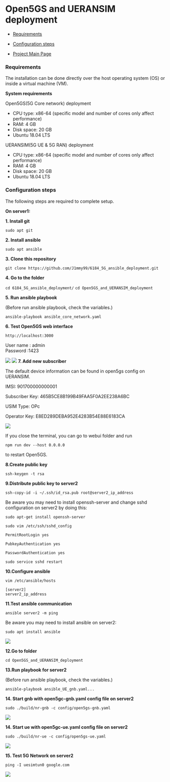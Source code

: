 # Open5GS and UERANSIM deployment

- [Requirements](#requirements)
- [Configuration steps](#configuration-steps)

- [Project Main Page](https://github.com/J1mmy99/6184_5G_ansible_deployment)


### Requirements
The installation can be done directly over the host operating system (OS) or inside a virtual machine (VM).   

**System requirements**

Open5GS(5G Core network) deployment
- CPU type: x86-64 (specific model and number of cores only affect performance)
- RAM: 4 GB
- Disk space: 20 GB
- Ubuntu 18.04 LTS

UERANSIM(5G UE & 5G RAN) deployment
- CPU type: x86-64 (specific model and number of cores only affect performance)
- RAM: 4 GB
- Disk space: 20 GB
- Ubuntu 18.04 LTS

### Configuration steps
The following steps are required to complete setup.

**On server1:**

**1. Install git**      
    
``` sudo apt git ``` 

**2. Install ansible**      
    
``` sudo apt ansible ```

**3. Clone this repository**      
    
``` git clone https://github.com/J1mmy99/6184_5G_ansible_deployment.git ```

**4. Go to the folder**      
    
``` cd 6184_5G_ansible_deployment/ ```
``` cd Open5GS_and_UERANSIM_deployment ```

**5. Run ansible playbook**

(Before run ansible playbook, check the variables.)

``` ansible-playbook ansible_core_network.yaml ```

**6. Test Open5GS web interface**

``` http://localhost:3000 ```  

  User name : admin  
  Password :1423   
  
![](images/Open5GS_login.png)
![](images/Open5GS.png)
**7. Add new subscriber**

The default device information can be found in open5gs config on UERANSIM.

IMSI: 901700000000001

Subscriber Key: 465B5CE8B199B49FAA5F0A2EE238A6BC

USIM Type: OPc

Operator Key: E8ED289DEBA952E4283B54E88E6183CA

![](images/Add_subscriber.png)

If you close the terminal, you can go to webui folder and run

``` npm run dev --host 0.0.0.0 ```  

to restart Open5GS.

**8.Create public key**

``` ssh-keygen -t rsa ```  

**9.Distribute public key to server2**

``` ssh-copy-id -i ~/.ssh/id_rsa.pub root@server2_ip_address ```

Be aware you may need to install openssh-server and change sshd configuration on server2 by doing this:

``` sudo apt-get install openssh-server ```

``` sudo vim /etc/ssh/sshd_config ```

``` 
PermitRootLogin yes

PubkeyAuthentication yes

PasswordAuthentication yes
```

``` sudo service sshd restart ```

**10.Configure ansible**

``` vim /etc/ansible/hosts ```

``` 
[server2]
server2_ip_address
```

**11.Test ansible communication**

``` ansible server2 -m ping ``` 

Be aware you may need to install ansible on server2:

``` sudo apt install ansible ```

![](images/ansible_ping.png)

**12.Go to folder**

``` cd Open5GS_and_UERANSIM_deployment ```

**13.Run playbook for server2**

(Before run ansible playbook, check the variables.)

``` ansible-playbook ansible_UE_gnb.yaml... ```

**14. Start gnb with open5gc-gnb.yaml config file on server2**

``` sudo ./build/nr-gnb -c config/open5gs-gnb.yaml ```

![](images/gnb.png)

**14. Start ue with open5gc-ue.yaml config file on server2**

``` sudo ./build/nr-ue -c config/open5gs-ue.yaml ```

![](images/ue.png)

**15. Test 5G Network on server2**

``` ping -I uesimtun0 google.com ```

![](images/5G_ping.png)



